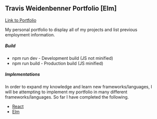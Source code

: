 ## Travis Weidenbenner Portfolio [Elm]
[Link to Portfolio](http://thetravisw.com)

My personal portfolio to display all of my projects and list previous employment
information.

##### Build
* npm run dev - Development build (JS not minified)
* npm run build - Production build (JS minified)

##### Implementations
In order to expand my knowledge and learn new frameworks/languages, I will be
attempting to implement my portfolio in many different frameworks/languages.
So far I have completed the following.

* [React](https://github.com/travis-w/Portfolio/tree/master)
* [Elm](https://github.com/travis-w/Portfolio/tree/elm-lang)
